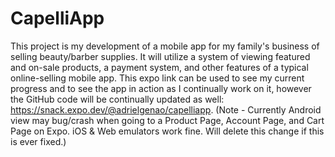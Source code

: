 # CapelliApp

This project is my development of a mobile app for my family's business of selling beauty/barber supplies. It will utilize a system of viewing featured and on-sale products, a payment system, and other features of a typical online-selling mobile app. This expo link can be used to see my current progress and to see the app in action as I continually work on it, however the GitHub code will be continually updated as well: https://snack.expo.dev/@adrielgenao/capelliapp. 
(Note - Currently Android view may bug/crash when going to a Product Page, Account Page, and Cart Page on Expo. iOS & Web emulators work fine. Will delete this change if this is ever fixed.)
